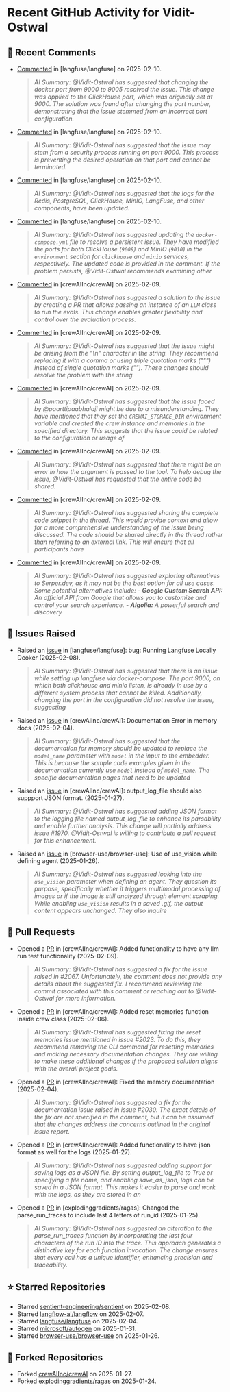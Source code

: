 # Recent GitHub Activity for Vidit-Ostwal

## 💬 Recent Comments
- [Commented](https://github.com/langfuse/langfuse/issues/5432#issuecomment-2648935567) in [langfuse/langfuse] on 2025-02-10.
  > *AI Summary: @Vidit-Ostwal has suggested that changing the docker port from 9000 to 9005 resolved the issue. This change was applied to the ClickHouse port, which was originally set at 9000. The solution was found after changing the port number, demonstrating that the issue stemmed from an incorrect port configuration.*
- [Commented](https://github.com/langfuse/langfuse/issues/5432#issuecomment-2648363009) in [langfuse/langfuse] on 2025-02-10.
  > *AI Summary: @Vidit-Ostwal has suggested that the issue may stem from a security process running on port 9000. This process is preventing the desired operation on that port and cannot be terminated.*
- [Commented](https://github.com/langfuse/langfuse/issues/5432#issuecomment-2648098489) in [langfuse/langfuse] on 2025-02-10.
  > *AI Summary: @Vidit-Ostwal has suggested that the logs for the Redis, PostgreSQL, ClickHouse, MinIO, LangFuse, and other components, have been updated.*
- [Commented](https://github.com/langfuse/langfuse/issues/5432#issuecomment-2648019685) in [langfuse/langfuse] on 2025-02-10.
  > *AI Summary: @Vidit-Ostwal has suggested updating the `docker-compose.yml` file to resolve a persistent issue. They have modified the ports for both ClickHouse (`9009`) and MinIO (`9010`) in the `environment` section for `clickhouse` and `minio` services, respectively. The updated code is provided in the comment. If the problem persists, @Vidit-Ostwal recommends examining other*
- [Commented](https://github.com/crewAIInc/crewAI/issues/2067#issuecomment-2646579129) in [crewAIInc/crewAI] on 2025-02-09.
  > *AI Summary: @Vidit-Ostwal has suggested a solution to the issue by creating a PR that allows passing an instance of an `LLM` class to run the evals. This change enables greater flexibility and control over the evaluation process.*
- [Commented](https://github.com/crewAIInc/crewAI/issues/2046#issuecomment-2646469809) in [crewAIInc/crewAI] on 2025-02-09.
  > *AI Summary: @Vidit-Ostwal has suggested that the issue might be arising from the "\n" character in the string. They recommend replacing it with a comma or using triple quotation marks (""") instead of single quotation marks (""). These changes should resolve the problem with the string.*
- [Commented](https://github.com/crewAIInc/crewAI/issues/2014#issuecomment-2646308001) in [crewAIInc/crewAI] on 2025-02-09.
  > *AI Summary: @Vidit-Ostwal has suggested that the issue faced by @paarttipaabhalaji might be due to a misunderstanding. They have mentioned that they set the `CREWAI_STORAGE_DIR` environment variable and created the crew instance and memories in the specified directory. This suggests that the issue could be related to the configuration or usage of*
- [Commented](https://github.com/crewAIInc/crewAI/issues/2046#issuecomment-2646302061) in [crewAIInc/crewAI] on 2025-02-09.
  > *AI Summary: @Vidit-Ostwal has suggested that there might be an error in how the argument is passed to the tool. To help debug the issue, @Vidit-Ostwal has requested that the entire code be shared.*
- [Commented](https://github.com/crewAIInc/crewAI/issues/2054#issuecomment-2646300138) in [crewAIInc/crewAI] on 2025-02-09.
  > *AI Summary: @Vidit-Ostwal has suggested sharing the complete code snippet in the thread. This would provide context and allow for a more comprehensive understanding of the issue being discussed. The code should be shared directly in the thread rather than referring to an external link. This will ensure that all participants have*
- [Commented](https://github.com/crewAIInc/crewAI/issues/2065#issuecomment-2646298829) in [crewAIInc/crewAI] on 2025-02-09.
  > *AI Summary: @Vidit-Ostwal has suggested exploring alternatives to Serper.dev, as it may not be the best option for all use cases. Some potential alternatives include: - **Google Custom Search API:** An official API from Google that allows you to customize and control your search experience. - **Algolia:** A powerful search and discovery*

## 🐛 Issues Raised
- Raised an [issue](https://github.com/langfuse/langfuse/issues/5432) in [langfuse/langfuse]: bug: Running Langfuse Locally Dcoker (2025-02-08).
  > *AI Summary: @Vidit-Ostwal has suggested that there is an issue while setting up langfuse via docker-compose. The port 9000, on which both clickhouse and minio listen, is already in use by a different system process that cannot be killed. Additionally, changing the port in the configuration did not resolve the issue, suggesting*
- Raised an [issue](https://github.com/crewAIInc/crewAI/issues/2030) in [crewAIInc/crewAI]: Documentation Error in memory docs (2025-02-04).
  > *AI Summary: @Vidit-Ostwal has suggested that the documentation for memory should be updated to replace the `model_name` parameter with `model` in the input to the embedder. This is because the sample code examples given in the documentation currently use `model` instead of `model_name`. The specific documentation pages that need to be updated*
- Raised an [issue](https://github.com/crewAIInc/crewAI/issues/1984) in [crewAIInc/crewAI]: output_log_file should also suppport JSON format. (2025-01-27).
  > *AI Summary: @Vidit-Ostwal has suggested adding JSON format to the logging file named output_log_file to enhance its parsability and enable further analysis. This change will partially address issue #1970. @Vidit-Ostwal is willing to contribute a pull request for this enhancement.*
- Raised an [issue](https://github.com/browser-use/browser-use/issues/407) in [browser-use/browser-use]: Use of use_vision while defining agent (2025-01-26).
  > *AI Summary: @Vidit-Ostwal has suggested looking into the `use_vision` parameter when defining an agent. They question its purpose, specifically whether it triggers multimodal processing of images or if the image is still analyzed through element scraping. While enabling `use_vision` results in a saved .gif, the output content appears unchanged. They also inquire*

## 🚀 Pull Requests
- Opened a [PR](https://github.com/crewAIInc/crewAI/pull/2071) in [crewAIInc/crewAI]: Added functionality to have any llm run test functionality (2025-02-09).
  > *AI Summary: @Vidit-Ostwal has suggested a fix for the issue raised in #2067. Unfortunately, the comment does not provide any details about the suggested fix. I recommend reviewing the commit associated with this comment or reaching out to @Vidit-Ostwal for more information.*
- Opened a [PR](https://github.com/crewAIInc/crewAI/pull/2047) in [crewAIInc/crewAI]: Added reset memories function inside crew class (2025-02-06).
  > *AI Summary: @Vidit-Ostwal has suggested fixing the reset memories issue mentioned in issue #2023. To do this, they recommend removing the CLI command for resetting memories and making necessary documentation changes. They are willing to make these additional changes if the proposed solution aligns with the overall project goals.*
- Opened a [PR](https://github.com/crewAIInc/crewAI/pull/2031) in [crewAIInc/crewAI]: Fixed the memory documentation (2025-02-04).
  > *AI Summary: @Vidit-Ostwal has suggested a fix for the documentation issue raised in issue #2030. The exact details of the fix are not specified in the comment, but it can be assumed that the changes address the concerns outlined in the original issue report.*
- Opened a [PR](https://github.com/crewAIInc/crewAI/pull/1985) in [crewAIInc/crewAI]: Added functionality to have json format as well for the logs (2025-01-27).
  > *AI Summary: @Vidit-Ostwal has suggested adding support for saving logs as a JSON file. By setting output_log_file to True or specifying a file name, and enabling save_as_json, logs can be saved in a JSON format. This makes it easier to parse and work with the logs, as they are stored in an*
- Opened a [PR](https://github.com/explodinggradients/ragas/pull/1880) in [explodinggradients/ragas]: Changed the parse_run_traces to include last 4 letters of run_id (2025-01-25).
  > *AI Summary: @Vidit-Ostwal has suggested an alteration to the parse_run_traces function by incorporating the last four characters of the run ID into the trace. This approach generates a distinctive key for each function invocation. The change ensures that every call has a unique identifier, enhancing precision and traceability.*

## ⭐ Starred Repositories
- Starred [sentient-engineering/sentient](https://github.com/sentient-engineering/sentient) on 2025-02-08.
- Starred [langflow-ai/langflow](https://github.com/langflow-ai/langflow) on 2025-02-07.
- Starred [langfuse/langfuse](https://github.com/langfuse/langfuse) on 2025-02-04.
- Starred [microsoft/autogen](https://github.com/microsoft/autogen) on 2025-01-31.
- Starred [browser-use/browser-use](https://github.com/browser-use/browser-use) on 2025-01-26.

## 🍴 Forked Repositories
- Forked [crewAIInc/crewAI](https://github.com/Vidit-Ostwal/crewAI) on 2025-01-27.
- Forked [explodinggradients/ragas](https://github.com/Vidit-Ostwal/ragas) on 2025-01-24.

